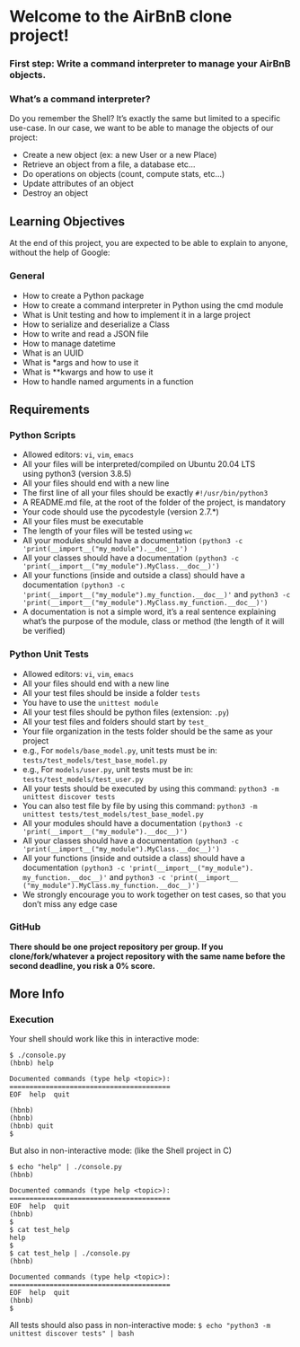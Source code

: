 # Welcome to the AirBnB clone project!  
  
### First step: Write a command interpreter to manage your AirBnB objects.  
  
### What’s a command interpreter?  
Do you remember the Shell? It’s exactly the same but limited to 
a specific use-case. In our case, we want to be able to manage 
the objects of our project:  
  
- Create a new object (ex: a new User or a new Place)  
- Retrieve an object from a file, a database etc…  
- Do operations on objects (count, compute stats, etc…)  
- Update attributes of an object  
- Destroy an object  
  
## Learning Objectives  
At the end of this project, you are expected to be able to explain 
to anyone, without the help of Google:  
  
### General  
- How to create a Python package  
- How to create a command interpreter in Python using the cmd module  
- What is Unit testing and how to implement it in a large project  
- How to serialize and deserialize a Class  
- How to write and read a JSON file  
- How to manage datetime  
- What is an UUID  
- What is *args and how to use it  
- What is **kwargs and how to use it  
- How to handle named arguments in a function    
  
## Requirements  
  
### Python Scripts  
- Allowed editors: `vi`, `vim`, `emacs`  
- All your files will be interpreted/compiled on Ubuntu 20.04 LTS  
using python3 (version 3.8.5)  
- All your files should end with a new line  
- The first line of all your files should be exactly `#!/usr/bin/python3`  
- A README.md file, at the root of the folder of the project, is mandatory  
- Your code should use the pycodestyle (version 2.7.*)  
- All your files must be executable  
- The length of your files will be tested using `wc`  
- All your modules should have a documentation 
`(python3 -c 'print(__import__("my_module").__doc__)')`  
- All your classes should have a documentation 
`(python3 -c 'print(__import__("my_module").MyClass.__doc__)')`  
- All your functions (inside and outside a class) should have a 
documentation `(python3 -c 'print(__import__("my_module").my_function.__doc__)'` 
and `python3 -c 'print(__import__("my_module").MyClass.my_function.__doc__)')`  
- A documentation is not a simple word, it’s a real sentence explaining 
what’s the purpose of the module, class or method (the length of it will 
be verified)  
  
### Python Unit Tests  
- Allowed editors: `vi`, `vim`, `emacs`  
- All your files should end with a new line  
- All your test files should be inside a folder `tests`  
- You have to use the `unittest module`  
- All your test files should be python files (extension: `.py`)  
- All your test files and folders should start by `test_`  
- Your file organization in the tests folder should be the 
same as your project  
- e.g., For `models/base_model.py`, unit tests must be in: 
`tests/test_models/test_base_model.py`  
- e.g., For `models/user.py`, unit tests must be in: 
`tests/test_models/test_user.py`  
- All your tests should be executed by using this command: 
`python3 -m unittest discover tests`  
- You can also test file by file by using this command: 
`python3 -m unittest tests/test_models/test_base_model.py`  
- All your modules should have a documentation 
`(python3 -c 'print(__import__("my_module").__doc__)')`  
- All your classes should have a documentation 
`(python3 -c 'print(__import__("my_module").MyClass.__doc__)')`  
- All your functions (inside and outside a class) should have a 
documentation `(python3 -c 'print(__import__("my_module").
my_function.__doc__)'` and `python3 -c 'print(__import__
("my_module").MyClass.my_function.__doc__)')`  
- We strongly encourage you to work together on test cases, 
so that you don’t miss any edge case  
  
### GitHub  
**There should be one project repository per group. 
If you clone/fork/whatever a project repository with the 
same name before the second deadline, you risk a 0% score.**  
  
## More Info  
  
### Execution  
Your shell should work like this in interactive mode:  
```
$ ./console.py
(hbnb) help

Documented commands (type help <topic>):
========================================
EOF  help  quit

(hbnb) 
(hbnb) 
(hbnb) quit
$
```  
But also in non-interactive mode: (like the Shell project in C)  
```
$ echo "help" | ./console.py
(hbnb)

Documented commands (type help <topic>):
========================================
EOF  help  quit
(hbnb) 
$
$ cat test_help
help
$
$ cat test_help | ./console.py
(hbnb)

Documented commands (type help <topic>):
========================================
EOF  help  quit
(hbnb) 
$
```  
All tests should also pass in non-interactive mode: 
`$ echo "python3 -m unittest discover tests" | bash`  
